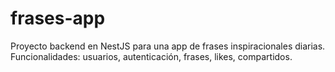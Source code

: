 # frases-app

Proyecto backend en NestJS para una app de frases inspiracionales diarias.  
Funcionalidades: usuarios, autenticación, frases, likes, compartidos.
